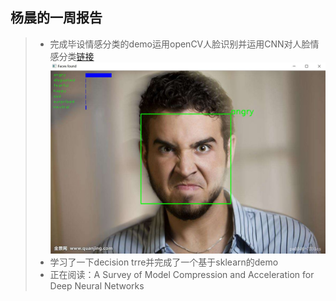 杨晨的一周报告
--------
> * 完成毕设情感分类的demo运用openCV人脸识别并运用CNN对人脸情感分类[链接](./demo/facial-expression-recognition/)
![angry](./demo/facial-expression-recognition/angry.JPG)
> * 学习了一下decision trre并完成了一个基于sklearn的demo
> * 正在阅读：A Survey of Model Compression and Acceleration for Deep Neural Networks
